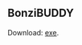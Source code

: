 ## BonziBUDDY
Download: [exe](http://web.archive.org/web/20020124162228/http://download.bonzi.com/freebuddy/wd/bbsetuphom.exe).
